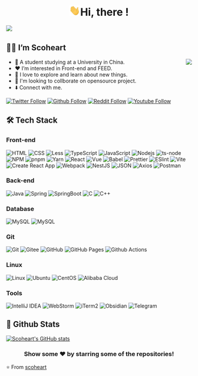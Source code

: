 <h1 align="center"><img src="https://raw.githubusercontent.com/ABSphreak/ABSphreak/master/gifs/Hi.gif" width="30px">Hi, there !</h1>

![](https://komarev.com/ghpvc/?username=scoheart&style=for-the-badge&color=lightgrey)

## 👨‍💻 I’m Scoheart
<a href="https://github.com/anuraghazra/github-readme-stats">
  <img align="right" src="https://github-readme-stats.vercel.app/api/top-langs/?username=Scoheart&layout=compact&theme=dark" />
</a>

- 🌱 A student studying at a University in China.
- ❤️ I’m interested in Front-end and FEED.
- 👀 I love to explore and learn about new things.
- 🤝 I'm looking to collborate on opensource project.
- ⬇️ Connect with me.

[![Twitter Follow](https://img.shields.io/twitter/follow/Scoheart?style=social)](https://twitter.com/ScoheartT)
[![Github Follow](https://img.shields.io/github/followers/Scoheart?style=social)](https://github.com/Scoheart)
[![Reddit Follow](https://img.shields.io/reddit/user-karma/combined/Scoheart?style=social)](https://www.reddit.com/user/Scoheart)
[![Youtube Follow](https://img.shields.io/youtube/channel/subscribers/UCaT_T97s_f6sUypCI5ln0rg?style=social)](https://www.youtube.com/channel/UCaT_T97s_f6sUypCI5ln0rg)

## 🛠️ Tech Stack
### Front-end
![HTML](https://img.shields.io/badge/-HTML-black??style=flat&logo=html5&logoWidth=20)
![CSS](https://img.shields.io/badge/-CSS-black?style=flat&logo=css3&logoWidth=20)
![Less](https://img.shields.io/badge/-Less-black?style=flat&logo=Less&logoWidth=20)
![TypeScript](https://img.shields.io/badge/-TypeScript-black?style=flat&logo=TypeScript&logoWidth=20)
![JavaScript](https://img.shields.io/badge/-JavaScript-black?style=flat&logo=javascript&logoWidth=20)
![Nodejs](https://img.shields.io/badge/-Nodejs-black?style=flat&logo=Node.js&logoWidth=20)
![ts-node](https://img.shields.io/badge/-tsnode-black?style=flat&logo=tsnode&logoWidth=20)
![NPM](https://img.shields.io/badge/-npm-black?style=flat&logo=npm&logoWidth=20)
![pnpm](https://img.shields.io/badge/-pnpm-black?style=flat&logo=pnpm&logoWidth=20)
![Yarn](https://img.shields.io/badge/-Yarn-black?style=flat&logo=Yarn&logoWidth=20)
![React](https://img.shields.io/badge/-React-black?style=flat&logo=react&logoWidth=20)
![Vue](https://img.shields.io/badge/-Vue-black?style=flat&logo=vue.js&logoWidth=20)
![Babel](https://img.shields.io/badge/-Babel-black?style=flat&logo=Babel&logoWidth=20)
![Prettier](https://img.shields.io/badge/-Prettier-black?style=flat&logo=Prettier&logoWidth=20)
![ESlint](https://img.shields.io/badge/-ESlint-black?style=flat&logo=ESlint&logoWidth=20)
![Vite](https://img.shields.io/badge/-Vite-black?style=flat&logo=vite&logoWidth=20)
![Create React App](https://img.shields.io/badge/-CreateReactApp-black?style=flat&logo=CreateReactApp&logoWidth=20)
![Webpack](https://img.shields.io/badge/-Webpack-black?style=flat&logo=Webpack&logoWidth=20)
![NestJS](https://img.shields.io/badge/-NestJS-black?style=flat&logo=NestJS&logoWidth=20)
![JSON](https://img.shields.io/badge/-JSON-black?style=flat&logo=JSON&logoWidth=20)
![Axios](https://img.shields.io/badge/-Axios-black?style=flat&logo=Axios&logoWidth=20)
![Postman](https://img.shields.io/badge/-Postman-black?style=flat&logo=Postman&logoWidth=20)
### Back-end
![Java](https://img.shields.io/badge/-Java-black?style=flat&logo=java&logoWidth=20)
![Spring](https://img.shields.io/badge/-Spring-black?style=flat&logo=Spring&logoWidth=20)
![SpringBoot](https://img.shields.io/badge/-SpringBoot-black?style=flat&logo=SpringBoot&logoWidth=20)
![C](https://img.shields.io/badge/-C-black?style=flat&logo=c&logoWidth=20)
![C++](https://img.shields.io/badge/-C++-black?style=flat&logo=cplusplus&logoWidth=20)
### Database
![MySQL](https://img.shields.io/badge/-MySQL-black?style=flat&logo=mysql&logoWidth=20)
![MySQL](https://img.shields.io/badge/-MicrosoftSQLServer-black?style=flat&logo=MicrosoftSQLServer&logoWidth=20)

### Git
![Git](https://img.shields.io/badge/-Git-black?style=flat&logo=Git&logoWidth=20)
![Gitee](https://img.shields.io/badge/-Gitee-black?style=flat&logo=Gitee&logoWidth=20)
![GitHub](https://img.shields.io/badge/-GitHub-black?style=flat&logo=GitHub&logoWidth=20)
![GitHub Pages](https://img.shields.io/badge/-GitHubPages-black?style=flat&logo=GitHubPages&logoWidth=20)
![Github Actions](https://img.shields.io/badge/-GithubActions-black?style=flat&logo=GithubActions&logoWidth=20)

### Linux
![Linux](https://img.shields.io/badge/-Linux-black?style=flat&logo=Linux&logoWidth=20)
![Ubuntu](https://img.shields.io/badge/-Ubuntu-black?style=flat&logo=Ubuntu&logoWidth=20)
![CentOS](https://img.shields.io/badge/-CentOS-black?style=flat&logo=CentOS&logoWidth=20)
![Alibaba Cloud](https://img.shields.io/badge/-AlibabaCloud-black?style=flat&logo=AlibabaCloud&logoWidth=20)

### Tools
![IntelliJ IDEA](https://img.shields.io/badge/-IntelliJIDEA-black?style=flat&logo=IntelliJIDEA&logoWidth=20)
![WebStorm](https://img.shields.io/badge/-WebStorm-black?style=flat&logo=WebStorm&logoWidth=20)
![iTerm2](https://img.shields.io/badge/-iTerm2-black?style=flat&logo=iTerm2&logoWidth=20)
![Obsidian](https://img.shields.io/badge/-Obsidian-black?style=flat&logo=Obsidian&logoWidth=20)
![Telegram](https://img.shields.io/badge/-Telegram-black?style=flat&logo=Telegram&logoWidth=20)


## 🔖 Github Stats
[![Scoheart's GitHub stats](https://github-readme-stats.vercel.app/api?username=Scoheart&show_icons=true&theme=dark)](https://github.com/anuraghazra/github-readme-stats)

<div align="center">
  
### Show some ❤️ by starring some of the repositories!
  
</div>

⭐ From [scoheart](https://github.com/scoheart)
<!---
Scoheart/Scoheart is a ✨ special ✨ repository because its `README.md` (this file) appears on your GitHub profile.
You can click the Preview link to take a look at your changes.
--->
